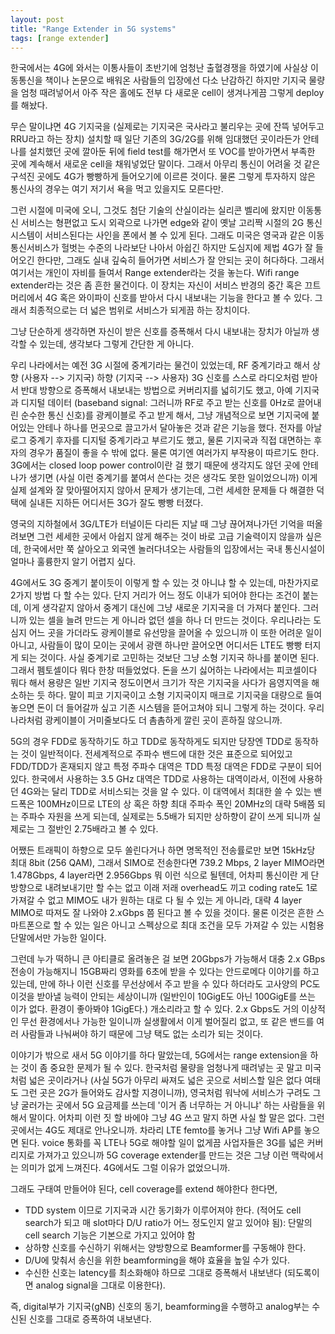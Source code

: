 ```yaml
---
layout: post
title: "Range Extender in 5G systems"
tags: [range extender]
---
```


한국에서는 4G에 와서는 이통사들이 초반기에 엄청난 출혈경쟁을 하였기에 사실상 이동통신을 책이나 논문으로 배워온 사람들의 입장에선 다소 난감하긴 하지만 기지국 물량을 엄청 때려넣어서 아주 작은 홀에도 전부 다 새로운 cell이 생겨나게끔 그렇게 deploy를 해놨다.

무슨 말이냐면 4G 기지국을 (실제로는 기지국은 국사라고 불리우는 곳에 잔뜩 넣어두고 RRU라고 하는 장치) 설치할 때 일단 기존의 3G/2G를 위해 임대했던 곳이라든가 안테나를 설치했던 곳에 깔아둔 뒤에 field test를 해가면서 또 VOC를 받아가면서 부족한 곳에 계속해서 새로운 cell을 채워넣었단 말이다. 그래서 아무리 통신이 어려울 것 같은 구석진 곳에도 4G가 빵빵하게 들어오기에 이르른 것이다. 물론 그렇게 투자하지 않은 통신사의 경우는 여기 저기서 욕을 먹고 있을지도 모른다만.

그런 시절에 미국에 오니, 그것도 첨단 기술의 산실이라는 실리콘 벨리에 왔지만 이동통신 서비스는 형편없고 도시 외곽으로 나가면 edge와 같이 옛날 고리짝 시절의 2G 통신 시스템이 서비스된다는 사인을 폰에서 볼 수 있게 된다. 그래도 미국은 영국과 같은 이동통신서비스가 헐벗는 수준의 나라보단 나아서 아쉽긴 하지만 도심지에 제법 4G가 잘 들어오긴 한다만, 그래도 실내 깊숙히 들어가면 서비스가 잘 안되는 곳이 허다하다. 그래서 여기서는 개인이 자비를 들여서 Range extender라는 것을 놓는다. Wifi range extender라는 것은 좀 흔한 물건이다. 이 장치는 자신이 서비스 반경의 중간 혹은 끄트머리에서 4G 혹은 와이파이 신호를 받아서 다시 내보내는 기능을 한다고 볼 수 있다. 그래서 최종적으로는 더 넓은 범위로 서비스가 되게끔 하는 장치이다. 

그냥 단순하게 생각하면 자신이 받은 신호를 증폭해서 다시 내보내는 장치가 아닐까 생각할 수 있는데, 생각보다 그렇게 간단한 게 아니다. 

우리 나라에서는 예전 3G 시절에 중계기라는 물건이 있었는데, RF 중계기라고 해서 상향 (사용자 --> 기지국) 하향 (기지국 --> 사용자) 3G 신호를 스스로 라디오처럼 받아서 반대 방향으로 증폭해서 내보내는 방법으로 커버리지를 넓히기도 했고, 아예 기지국과 디지털 데이터 (baseband signal: 그러니까 RF로 주고 받는 신호를 0Hz로 끌어내린 순수한 통신 신호)를 광케이블로 주고 받게 해서, 그냥 개념적으로 보면 기지국에 붙어있는 안테나 하나를 먼곳으로 끌고가서 달아놓은 것과 같은 기능을 했다. 전자를 아날로그 중계기 후자를 디지털 중계기라고 부르기도 했고, 물론 기지국과 직접 대면하는 후자의 경우가 품질이 좋을 수 밖에 없다. 물론 여기엔 여러가지 부작용이 따르기도 한다. 3G에서는 closed loop power control이란 걸 했기 때문에 생각지도 않던 곳에 안테나가 생기면 (사실 이런 중계기를 붙여서 쓴다는 것은 생각도 못한 일이었으니까) 이게 실제 설계와 잘 맞아떨어지지 않아서 문제가 생기는데, 그런 세세한 문제들 다 해결한 덕택에 실내든 지하든 어디서든 3G가 잘도 빵빵 터졌다. 

영국의 지하철에서 3G/LTE가 터널이든 다리든 지날 때 그냥 끊어져나가던 기억을 떠올려보면 그런 세세한 곳에서 아쉽지 않게 해주는 것이 바로 고급 기술력이지 않을까 싶은데, 한국에서만 쭉 살아오고 외국엔 놀러다녀오는 사람들의 입장에서는 국내 통신시설이 얼마나 훌륭한지 알기 어렵지 싶다. 

4G에서도 3G 중계기 붙이듯이 이렇게 할 수 있는 것 아니냐 할 수 있는데, 마찬가지로 2가지 방법 다 할 수는 있다. 단지 거리가 어느 정도 이내가 되어야 한다는 조건이 붙는데, 이게 생각같지 않아서 중계기 대신에 그냥 새로운 기지국을 더 가져다 붙인다. 그러니까 있는 셀을 늘려 만드는 게 아니라 없던 셀을 하나 더 만드는 것이다. 우리나라는 도심지 어느 곳을 가더라도 광케이블로 유선망을 끌어올 수 있으니까 이 또한 어려운 일이 아니고, 사람들이 많이 모이는 곳에서 광랜 하나만 끌어오면 어디서든 LTE도 빵빵 터지게 되는 것이다. 사실 중계기로 고민하는 것보단 그냥 소형 기지국 하나를 붙이면 된다. 그래서 펨토셀이다 뭐다 한창 떠들었었다. 돈을 쓰기 싫어하는 나라에서는 피코셀이다 뭐다 해서 용량은 일반 기지국 정도이면서 크기가 작은 기지국을 사다가 음영지역을 해소하는 듯 하다. 말이 피코 기지국이고 소형 기지국이지 매크로 기지국을 대량으로 들여놓으면 돈이 더 들어갈까 싶고 기존 시스템을 뜯어고쳐야 되니 그렇게 하는 것이다. 우리 나라처럼 광케이블이 거미줄보다도 더 촘촘하게 깔린 곳이 흔하질 않으니까.

5G의 경우 FDD로 동작하기도 하고 TDD로 동작하게도 되지만 당장엔 TDD로 동작하는 것이 일반적이다. 전세계적으로 주파수 밴드에 대한 것은 표준으로 되어있고 FDD/TDD가 혼재되지 않고 특정 주파수 대역은 TDD 특정 대역은 FDD로 구분이 되어있다. 한국에서 사용하는 3.5 GHz 대역은 TDD로 사용하는 대역이라서, 이전에 사용하던 4G와는 달리 TDD로 서비스되는 것을 알 수 있다. 이 대역에서 최대한 쓸 수 있는 밴드폭은 100MHz이므로 LTE의 상 혹은 하향 최대 주파수 폭인 20MHz의 대략 5배쯤 되는 주파수 자원을 쓰게 되는데, 실제로는 5.5배가 되지만 상하향이 같이 쓰게 되니까 실제로는 그 절반인 2.75배라고 볼 수 있다. 

어쨌든 트래픽이 하향으로 모두 쏠린다거나 하면 명목적인 전송률로만 보면 15kHz당 최대 8bit (256 QAM), 그래서 SIMO로 전송한다면 739.2 Mbps, 2 layer MIMO라면 1.478Gbps, 4 layer라면 2.956Gbps 뭐 이런 식으로 될텐데, 어차피 통신이란 게 단방향으로 내려보내기만 할 수는 없고 이래 저래 overhead도 끼고 coding rate도 1로 가져갈 수 없고 MIMO도 내가 원하는 대로 다 될 수 있는 게 아니라, 대략 4 layer MIMO로 따져도 잘 나와야 2.xGbps 쯤 된다고 볼 수 있을 것이다. 물론 이것은 흔한 스마트폰으로 할 수 있는 일은 아니고 스펙상으로 최대 조건을 모두 가져갈 수 있는 시험용 단말에서만 가능한 일이다.

그런데 누가 떡하니 큰 아티클로 올려놓은 걸 보면 20Gbps가 가능해서 대충 2.x GBps 전송이 가능해지니 15GB짜리 영화를 6초에 받을 수 있다는 안드로메다 이야기를 하고 있는데, 만에 하나 이런 신호를 무선상에서 주고 받을 수 있다 하더라도 고사양의 PC도 이것을 받아낼 능력이 안되는 세상이니까 (일반인이 10GigE도 아닌 100GigE를 쓰는 이가 없다. 환경이 좋아봐야 1GigE다.) 개소리라고 할 수 있다. 2.x Gbps도 거의 이상적인 무선 환경에서나 가능한 일이니까 실생활에서 이게 벌어질리 없고, 또 같은 밴드를 여러 사람들과 나눠써야 하기 때문에 그냥 택도 없는 소리가 되는 것이다. 

이야기가 밖으로 새서 5G 이야기를 하다 말았는데, 5G에서는 range extension을 하는 것이 좀 중요한 문제가 될 수 있다. 한국처럼 물량을 엄청나게 때려넣는 곳 말고 미국처럼 넓은 곳이라거나 (사실 5G가 아무리 싸져도 넓은 곳으로 서비스할 일은 없다 여태도 그런 곳은 2G가 들어와도 감사할 지경이니까), 영국처럼 워낙에 서비스가 구려도 그냥 굴러가는 곳에서 5G 요금제를 쓰는데 '이거 좀 너무하는 거 아니냐' 하는 사람들을 위해서 말이다. 어차피 이런 짓 할 바에야 그냥 4G 쓰고 말지 하면 사실 할 말은 없다. 그런 곳에서는 4G도 제대로 안나오니까. 차라리 LTE femto를 놓거나 그냥 Wifi AP를 놓으면 된다. voice 통화를 꼭 LTE나 5G로 해야할 일이 없게끔 사업자들은 3G를 넓은 커버리지로 가져가고 있으니까 5G coverage extender를 만드는 것은 그냥 이런 맥락에서는 의미가 없게 느껴진다. 4G에서도 그럴 이유가 없었으니까. 

그래도 구태여 만들어야 된다, cell coverage를 extend 해야한다 한다면,
- TDD system 이므로 기지국과 시간 동기화가 이루어져야 한다. (적어도 cell search가 되고 매 slot마다 D/U ratio가 어느 정도인지 알고 있어야 됨): 단말의 cell search 기능은 기본으로 가지고 있어야 함
- 상하향 신호를 수신하기 위해서는 양방향으로 Beamformer를 구동해야 한다. 
- D/U에 맞춰서 송신을 위한 beamforming을 해야 효율을 높일 수가 있다. 
- 수신한 신호는 latency를 최소화해야 하므로 그대로 증폭해서 내보낸다 (되도록이면 analog signal을 그대로 이용한다). 

즉, digital부가 기지국(gNB) 신호의 동기, beamforming을 수행하고 analog부는 수신된 신호를 그대로 증폭하여 내보낸다.